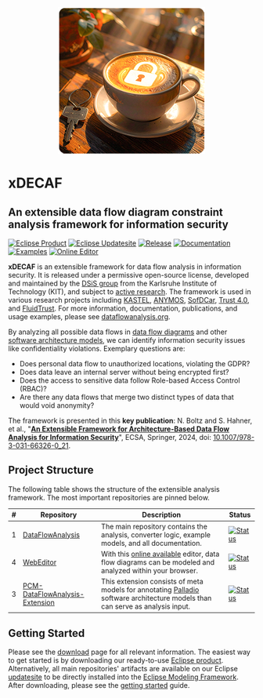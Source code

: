 <p align="center"> 
	<a href="#getting-started"><img alt="Data Flow Analysis" src="dfa-artwork.png"></a>
</p>

# xDECAF
## An extensible data flow diagram constraint analysis framework for information security

[![Eclipse Product](https://img.shields.io/github/actions/workflow/status/DataFlowAnalysis/product/build.yml?label=Product&logo=eclipseide&style=flat-square)](https://updatesite.palladio-simulator.com/DataFlowAnalysis/product/releases/)
[![Eclipse Updatesite](https://img.shields.io/github/actions/workflow/status/DataFlowAnalysis/DataFlowAnalysis/main.yml?label=Updatesite&logo=eclipseide&style=flat-square)](https://dataflowanalysis.github.io/updatesite/)
[![Release](https://img.shields.io/github/v/release/DataFlowAnalysis/DataFlowAnalysis?style=flat-square&label=Release&logo=eclipseide)](https://dataflowanalysis.org/download/)
[![Documentation](https://img.shields.io/badge/Documentation-Online-green?style=flat-square&logo=GitBook&logoColor=white)](https://dataflowanalysis.org/wiki/)
[![Examples](https://img.shields.io/badge/Examples-24-purple?style=flat-square&logo=UML&logoColor=white)](https://dataflowanalysis.org/examples/)
[![Online Editor](https://img.shields.io/badge/Online%20Editor-Available-teal?style=flat-square&logo=github)](https://editor.dataflowanalysis.org)


**xDECAF** is an extensible framework for data flow analysis in information security.
It is released under a permissive open-source license, developed and maintained by the [DSiS group](https://dsis.kastel.kit.edu/) from the Karlsruhe Institute of Technology (KIT), and subject to [active research](https://dataflowanalysis.org/publications/).
The framework is used in various research projects including [KASTEL](https://www.kastel.kit.edu/), [ANYMOS](https://www.anymos.de/), [SofDCar](https://sofdcar.de/), [Trust 4.0](https://github.com/Trust40-Project), and [FluidTrust](https://github.com/FluidTrust).
For more information, documentation, publications, and usage examples, please see [dataflowanalysis.org](https://dataflowanalysis.org/).

By analyzing all possible data flows in [data flow diagrams](https://en.wikipedia.org/wiki/Data-flow_diagram) and other [software architecture models](https://www.palladio-simulator.com/), we can identify information security issues like confidentiality violations. Exemplary questions are:

* Does personal data flow to unauthorized locations, violating the GDPR?
* Does data leave an internal server without being encrypted first?
* Does the access to sensitive data follow Role-based Access Control (RBAC)?
* Are there any data flows that merge two distinct types of data that would void anonymity?

The framework is presented in this **key publication**:
N. Boltz and S. Hahner, et al., "**[An Extensible Framework for Architecture-Based Data Flow Analysis for Information Security](https://sebastianhahner.de/publications/2024/BoltzHahner2024_AnExtensibleFrameworkForArchitectureBasedDataFlowAnalysisForInformationSecurity.pdf)**",
ECSA, Springer, 2024, doi: [10.1007/978-3-031-66326-0_21](https://doi.org/10.1007/978-3-031-66326-0_21).

## Project Structure

The following table shows the structure of the extensible analysis framework. The most important repositories are pinned below.

| # | Repository | Description | Status |
| - | ---------- | ----------- | ------ |
| 1 | [DataFlowAnalysis](https://github.com/DataFlowAnalysis/DataFlowAnalysis) | The main repository contains the analysis, converter logic, example models, and all documentation. | [![Status](https://img.shields.io/github/actions/workflow/status/DataFlowAnalysis/DataFlowAnalysis/main.yml?label=&logo=github&style=flat-square)](https://github.com/DataFlowAnalysis/DataFlowAnalysis/actions) |
| 4 | [WebEditor](https://github.com/DataFlowAnalysis/WebEditor) | With this [online available](https://editor.dataflowanalysis.org) editor, data flow diagrams can be modeled and analyzed within your browser. | [![Status](https://img.shields.io/github/actions/workflow/status/DataFlowAnalysis/WebEditor/pages.yaml?label=&logo=github&style=flat-square)](https://github.com/DataFlowAnalysis/WebEditor/actions) |
| 3 | [PCM-DataFlowAnalysis-Extension](https://github.com/DataFlowAnalysis/PCM-DataFlowAnalysis-Extension) | This extension consists of meta models for annotating [Palladio](https://www.palladio-simulator.com/) software architecture models than can serve as analysis input. | [![Status](https://img.shields.io/github/actions/workflow/status/DataFlowAnalysis/PCM-DataFlowAnalysis-Extension/main.yml?label=&logo=github&style=flat-square)](https://github.com/DataFlowAnalysis/PCM-DataFlowAnalysis-Extension/actions) |

## Getting Started

Please see the [download](https://dataflowanalysis.org/download/) page for all relevant information.
The easiest way to get started is by downloading our ready-to-use [Eclipse product](https://updatesite.palladio-simulator.com/DataFlowAnalysis/product/releases/).
Alternatively, all main repositories' artifacts are available on our Eclipse [updatesite](https://dataflowanalysis.github.io/updatesite/) to be directly installed into the [Eclipse Modeling Framework](https://eclipse.dev/modeling/emf/).
After downloading, please see the [getting started](https://dataflowanalysis.org/wiki/gettingstarted.html) guide.
